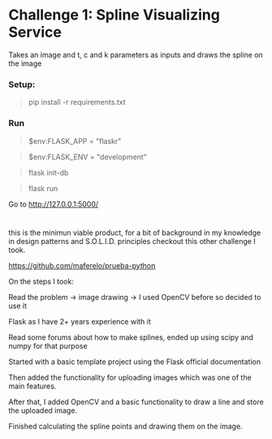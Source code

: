 # Challenge 1: Spline Visualizing Service

Takes an image and
t, c and k parameters as inputs and draws the spline on the image

### Setup:

> pip install -r requirements.txt

### Run

> $env:FLASK_APP = "flaskr"

> $env:FLASK_ENV = "development"

> flask init-db

> flask run

Go to http://127.0.0.1:5000/

#

this is the minimun viable product, for a bit of background in my knowledge in
design patterns and S.O.L.I.D. principles checkout this other challenge I took.

https://github.com/maferelo/prueba-python

On the steps I took:

Read the problem -> image drawing -> I used OpenCV before so decided to use it

Flask as I have 2+ years experience with it

Read some forums about how to make splines, ended up using scipy and numpy for that purpose


Started with a basic template project using the Flask official documentation

Then added the functionality for uploading images which was one of the main features.

After that, I added OpenCV and a basic functionality to draw a line and store the uploaded
image.

Finished calculating the spline points and drawing them on the image.
